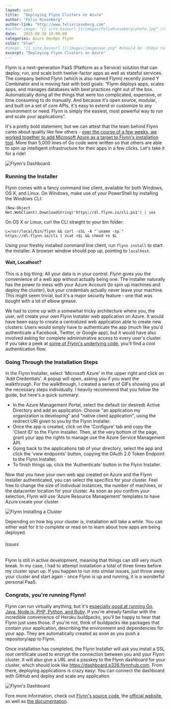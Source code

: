 ```yaml
---
layout: post
title:  "Deploying Flynn Clusters on Azure"
author: "Felix Rieseberg"
author-link: "http://www.felixrieseberg.com"
#author-image: "{{ site.baseurl }}/images/FelixRieseberg/photo.jpg" //should be square dimensions
date:   2015-08-30 10:00:00
categories: Azure DevOps Flynn
color: "blue"
#image: "{{ site.baseurl }}/images/imagename.png" #should be ~350px tall
excerpt: "Deploying Flynn Clusters on Azure"
---
```


Flynn is a next-generation PaaS (Platform as a Service) solution that can deploy, run, and scale both twelve-factor apps as well as stateful services. The company behind Flynn (which is also named Flynn) recently joined Y Combinator and is moving fast with bold goals: “Flynn deploys apps, scales apps, and manages databases with best practices right out of the box. Automatically doing all the things that were too complicated, expensive, or time consuming to do manually. And because it's open source, modular, and built on a set of core APIs, it's easy to extend or customize to any environment or need. Flynn is simply the easiest, most powerful way to run and scale your applications”.

It's a pretty bold statement, but we can attest that the team behind Flynn cares about quality like few others - [over the course of a few weeks, we worked together to add Microsoft Azure as a target to Flynn's installation tool](https://github.com/flynn/flynn/pull/1567/files). More than 5,000 lines of Go code were written so that others are able to spin up intelligent infrastructure for their apps in a few clicks. Let's take it for a ride!

![Flynn's Dashboard]({{site.baseurl}}/images/2015-08-25-flynn-azure-cluster/flynn1.png)

### Running the Installer
Flynn comes with a fancy command line client, available for both Windows, OS X, and Linux. On Windows, make use of your PowerShell by installing the Windows CLI:

```
(New-Object Net.WebClient).DownloadString('https://dl.flynn.io/cli.ps1') | iex

```

On OS X or Linux, curl the CLI straight to your bin folder:

```
L=/usr/local/bin/flynn && curl -sSL -A "`uname -sp`" https://dl.flynn.io/cli | zcat >$L && chmod +x $L
```

Using your freshly installed command line client, run `flynn install` to start the installer. A browser window should pop up, pointing to `localhost`. 

#### Wait, Localhost?
This is a big thing: All your data is in your control. Flynn gives you the convenience of a web app without actually being one. The installer naturally has the power to mess with your Azure Account (to spin up machines and deploy the cluster), but your credentials actually never leave your machine. This might seem trivial, but it's a major security feature - one that was bought with a lot of elbow grease. 

We  had to come up with a somewhat tricky architecture where you, the user, will create your own Flynn Installer web application on Azure. It would have been easy to create a centralized web application able to create new clusters: Users would simply have to authenticate the app (much like you'd authenticate a Facebook, Twitter, or Google app), but it would have also involved asking for complete administrative access to every user's cluster. If you take a peek at [some of Flynn's underlying code](https://github.com/flynn/flynn/blob/0c6dbe812ad32475f12fc06d4e93103e51862171/installer/azure_cluster.go), you'll find a cool authentication flow. 

### Going Through the Installation Steps
In the Flynn Installer, select 'Microsoft Azure' in the upper right and click on 'Add Credentials'. A popup will open, asking you if you want the walkthrough. For the walkthrough, I created a series of GIFs showing you all the necessary steps individually. I heavily recommend that you follow the guide, but here's a quick summary:

* In the Azure Management Portal, select the default (or desired) Active Directory and add an application. Choose "an application my organization is developing" and "native client application", using the redirect URI given to you by the Flynn Installer.
* Once the app is created, click on the 'Configure' tab and copy the 'Client ID' to the Flynn Installer. Then, at the very bottom of the page, grant your app the rights to manage use the Azure Service Management API.
* Going back to the applications tab of your directory, select the app and click the 'view endpoints' button, copying the OAuth 2.0 Token Endpoint to the Flynn Installer.
* To finish things up, click the 'Authenticate' button in the Flynn Installer.

Now that you have your own web app created on Azure and the Flynn Installer authenticated, you can select the specifics for your cluster. Feel free to change the size of individual instances, the number of machines, or the datacenter location for your cluster. As soon as you confirm your selection, Flynn will use 'Azure Resource Management' templates to have Azure create your cluster.

![Flynn Installing a Cluster]({{site.baseurl}}/images/2015-08-25-flynn-azure-cluster/flynn2.png)

Depending on how big your cluster is, installation will take a while. You can either wait for it to complete or read on to learn about how apps are being deployed.

###### Issues
Flynn is still in active development, meaning that things can still very much break. In my case, I had to attempt installation a total of three times before my cluster spun up. If you happen to run into similar issues, just throw away your cluster and start again - once Flynn is up and running, it is a wonderful personal PaaS.

### Congrats, you're running Flynn!
Flynn can run virtually anything, but it's [especially good at running Go, Java, Node.js, PHP, Python, and Ruby](https://flynn.io/docs). If you're already familiar with the incredible convenience of Heroku buildpacks, you'll be happy to hear that Flynn just uses those. If you're not, think of buildpacks like packages that contain your application, describing the environment and dependencies for your app. They are automatically created as soon as you push a repository/app to Flynn.

Once installation has completed, the Flynn Installer will ask you install a SSL root certificate used to encrypt the connection between you and your Flynn cluster. It will also give a URL and a passkey to the Flynn dashboard for your cluster, which should look like https://dashboard.p326.flynnhub.com. From there, deploying applications is crazy easy: You can connect the dashboard with GitHub and deploy and scale any application.

![Flynn's Dashboard]({{site.baseurl}}/images/2015-08-25-flynn-azure-cluster/flynn3.png)

Fore more information, check out [Flynn's source code](https://github.com/flynn/flynn), the [official website](https://flynn.io), as well as [the documentation](https://flynn.io/docs).
